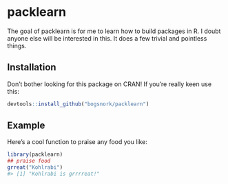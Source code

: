
<!-- README.md is generated from README.Rmd. Please edit that file -->

# packlearn

<!-- badges: start -->
<!-- badges: end -->

The goal of packlearn is for me to learn how to build packages in R. I
doubt anyone else will be interested in this. It does a few trivial and
pointless things.

## Installation

Don’t bother looking for this package on CRAN! If you’re really keen use
this:

``` r
devtools::install_github("bogsnork/packlearn")
```

## Example

Here’s a cool function to praise any food you like:

``` r
library(packlearn)
## praise food
grreat("Kohlrabi")
#> [1] "Kohlrabi is grrrreat!"
```
